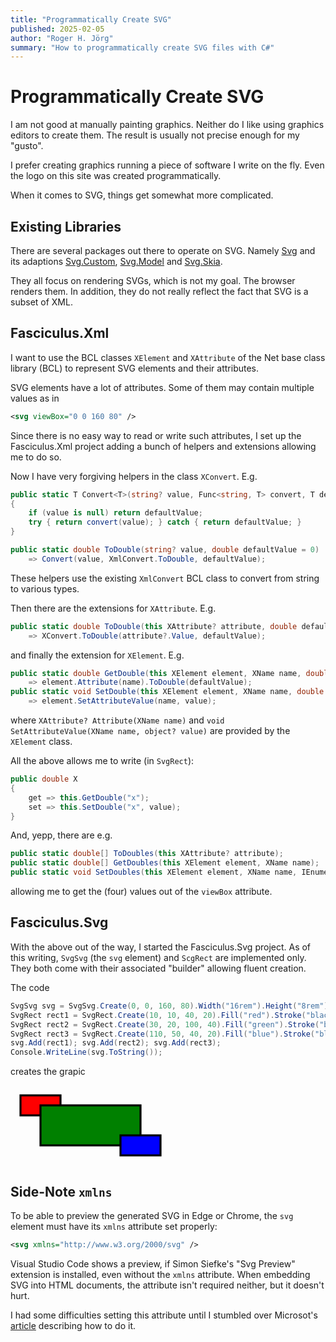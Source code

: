 ```yaml
---
title: "Programmatically Create SVG"
published: 2025-02-05
author: "Roger H. Jörg"
summary: "How to programmatically create SVG files with C#"
---
```

# Programmatically Create SVG

I am not good at manually painting graphics. Neither do I like using graphics editors
to create them. The result is usually not precise enough for my "gusto".

I prefer creating graphics running a piece of software I write on the fly. Even the
logo on this site was created programmatically.

When it comes to SVG, things get somewhat more complicated.

## Existing Libraries

There are several packages out there to operate on SVG. Namely
[Svg][1] and its adaptions [Svg.Custom][2], [Svg.Model][3] and [Svg.Skia][4].

They all focus on rendering SVGs, which is not my goal. The browser renders them.
In addition, they do not really reflect the fact that SVG is a subset of XML.

## Fasciculus.Xml

I want to use the BCL classes `XElement` and `XAttribute` of the Net base class library
(BCL) to represent SVG elements and their attributes.

SVG elements have a lot of attributes. Some of them may contain multiple values as in

```xml
<svg viewBox="0 0 160 80" />
```

Since there is no easy way to read or write such attributes, I set up the
Fasciculus.Xml project adding a bunch of helpers and extensions allowing me
to do so.

Now I have very forgiving helpers in the class `XConvert`. E.g.

```cs
public static T Convert<T>(string? value, Func<string, T> convert, T defaultValue)
{
    if (value is null) return defaultValue;
    try { return convert(value); } catch { return defaultValue; }
}

public static double ToDouble(string? value, double defaultValue = 0)
    => Convert(value, XmlConvert.ToDouble, defaultValue);
```

These helpers use the existing `XmlConvert` BCL class to convert from string to various
types.

Then there are the extensions for `XAttribute`. E.g.

```cs
public static double ToDouble(this XAttribute? attribute, double defaultValue = 0)
    => XConvert.ToDouble(attribute?.Value, defaultValue);
```

and finally the extension for `XElement`. E.g.

```cs
public static double GetDouble(this XElement element, XName name, double defaultValue = 0)
    => element.Attribute(name).ToDouble(defaultValue);
public static void SetDouble(this XElement element, XName name, double value)
    => element.SetAttributeValue(name, value);
```

where `XAttribute? Attribute(XName name)` and
`void SetAttributeValue(XName name, object? value)` are provided by the `XElement` class.

All the above allows me to write (in `SvgRect`):

```cs
public double X
{
    get => this.GetDouble("x");
    set => this.SetDouble("x", value);
}
```

And, yepp, there are e.g.

```cs
public static double[] ToDoubles(this XAttribute? attribute);
public static double[] GetDoubles(this XElement element, XName name);
public static void SetDoubles(this XElement element, XName name, IEnumerable<double> values);
```

allowing me to get the (four) values out of the `viewBox` attribute.

## Fasciculus.Svg

With the above out of the way, I started the Fasciculus.Svg project. As of this
writing, `SvgSvg` (the `svg` element) and `ScgRect` are implemented only. They both
come with their associated "builder" allowing fluent creation.

The code

```cs
SvgSvg svg = SvgSvg.Create(0, 0, 160, 80).Width("16rem").Height("8rem");
SvgRect rect1 = SvgRect.Create(10, 10, 40, 20).Fill("red").Stroke("black").StrokeWidth("2");
SvgRect rect2 = SvgRect.Create(30, 20, 100, 40).Fill("green").Stroke("black").StrokeWidth("2");
SvgRect rect3 = SvgRect.Create(110, 50, 40, 20).Fill("blue").Stroke("black").StrokeWidth("2");
svg.Add(rect1); svg.Add(rect2); svg.Add(rect3);
Console.WriteLine(svg.ToString());
```

creates the grapic

<svg xmlns="http://www.w3.org/2000/svg" viewBox="0 0 160 80" width="16rem" height="8rem">
  <rect x="10" y="10" width="40" height="20" fill="red" stroke="black" stroke-width="2" />
  <rect x="30" y="20" width="100" height="40" fill="green" stroke="black" stroke-width="2" />
  <rect x="110" y="50" width="40" height="20" fill="blue" stroke="black" stroke-width="2" />
</svg>

## Side-Note `xmlns`

To be able to preview the generated SVG in Edge or Chrome, the `svg` element must have its
`xmlns` attribute set properly:

```xml
<svg xmlns="http://www.w3.org/2000/svg" />
```

Visual Studio Code shows a preview, if Simon Siefke's "Svg Preview" extension is installed,
even without the `xmlns` attribute. When embedding SVG into HTML documents, the attribute
isn't required neither, but it doesn't hurt.

I had some difficulties setting this attribute until I stumbled over Microsot's
[article][5] describing how to do it.

[1]: https://www.nuget.org/packages/Svg
[2]: https://www.nuget.org/packages/Svg.Custom
[3]: https://www.nuget.org/packages/Svg.Model
[4]: https://www.nuget.org/packages/Svg.Skia
[5]: https://learn.microsoft.com/en-us/dotnet/fundamentals/runtime-libraries/system-xml-linq-xnamespace#create-a-default-namespace